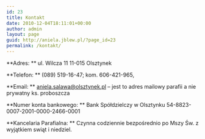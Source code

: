 ```yaml
---
id: 23
title: Kontakt
date: 2010-12-04T18:11:01+00:00
author: admin
layout: page
guid: http://aniela.jblew.pl/?page_id=23
permalink: /kontakt/
---
```


**Adres:
** ul. Wilcza 11
11-015 Olsztynek

**Telefon:
** (089) 519-16-47; kom. 606-421-965,

**Email:
** [aniela.salawa@olsztynek.pl](mailto:aniela.salawa@olsztynek.pl?subject=Mail%20ze%20strony%20www) &#8211; jest to adres mailowy parafii a nie prywatny ks. proboszcza

**Numer konta bankowego:
** Bank Spółdzielczy w Olsztynku 54-8823-0007-2001-0000-2466-0001

**Kancelaria Parafialna:
** Czynna codziennie bezpośrednio po Mszy Św. z wyjątkiem swiąt i niedziel.
